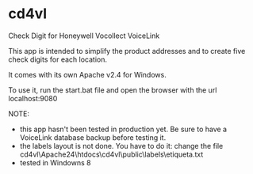 # cd4vl 

Check Digit for Honeywell Vocollect VoiceLink 

  

This app is intended to simplify the product addresses and to create five check digits for each location. 

It comes with its own Apache v2.4 for Windows. 

To use it, run the start.bat file and open the browser with the url localhost:9080 

 
NOTE: 
- this app hasn't been tested in production yet. Be sure to have a VoiceLink database backup before testing it.
- the labels layout is not done. You have to do it: change the file cd4vl\Apache24\htdocs\cd4vl\public\labels\etiqueta.txt
- tested in Windowns 8

 

